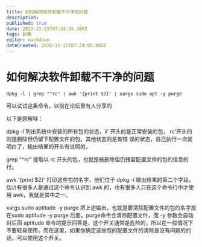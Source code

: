 ```yaml
---
title: 如何解决软件卸载不干净的问题
description: 
published: true
date: 2022-11-15T07:24:35.266Z
tags: 卸载
editor: markdown
dateCreated: 2022-11-15T07:24:05.992Z
---
```


# 如何解决软件卸载不干净的问题

```dpkg -l | grep "^rc" | awk '{print $2}' | xargs sudo apt -y purge```

可以试试这条命令，以前在论坛里有人分享的

以下是原解释：

dpkg -l
列出系统中安装的所有包的状态，ii' 开头的是正常安装的包， rc'开头的则是删除但仍留下配置文件的包，其他状态则是有错 误的状态，自己执行一次就明白了，输出结果的开头有说明的。

grep "^rc"
提取以 rc 开头的包，也就是被删除但仍残留配置文件的包的信息的行。

awk '{print $2}'
打印这些包的名字，他们位于 dpkg -l 输出结果的第二个字段，估计有很多人是通过这个命令认识到 awk 的，也有很多人只在这个命令行中才使用 awk，我就是其中之一。

xargs sudo aptitude -y purge
把上述输出，也就是要清除配置文件的包的名字放在sudo aptitude -y purge 后面，purge命令会清除配置文件，而 -y 参数会自动对后面 aptitude 命令的提示回答是，这个开关通常是危险的，所以在一般情况下不要轻易使用，而在这里，如果你确定这些包的配置文件的清除是没有问题的的话，可以使用这个开关。